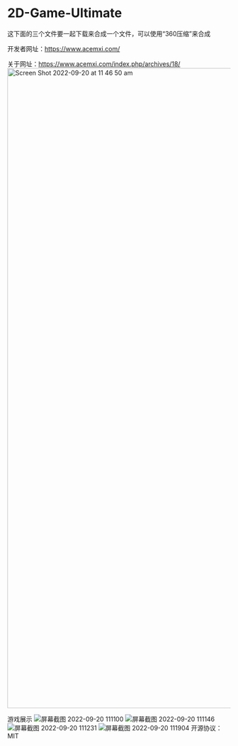 # 2D-Game-Ultimate
这下面的三个文件要一起下载来合成一个文件，可以使用“360压缩”来合成

开发者网址：https://www.acemxi.com/

关于网址：https://www.acemxi.com/index.php/archives/18/
<img width="1440" alt="Screen Shot 2022-09-20 at 11 46 50 am" src="https://user-images.githubusercontent.com/89437157/191149384-e85c3dd4-eaec-4371-8b4b-016e3c6e5e6b.png">

游戏展示
![屏幕截图 2022-09-20 111100](https://user-images.githubusercontent.com/89437157/191146776-a3327997-24f6-4756-89b1-4aa9fa6e3b2f.png)
![屏幕截图 2022-09-20 111146](https://user-images.githubusercontent.com/89437157/191146781-3b865de2-0aa3-40b0-b774-f9a01291fd5d.png)
![屏幕截图 2022-09-20 111231](https://user-images.githubusercontent.com/89437157/191146783-a28c2cf8-0b79-4b53-bf57-236f3f68a1bc.png)
![屏幕截图 2022-09-20 111904](https://user-images.githubusercontent.com/89437157/191146784-39e942c6-2e3f-4826-b269-bd9fff9e9ff5.png)
开源协议：MIT
